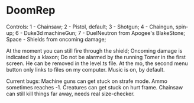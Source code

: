 # DoomRep
Controls: 1 - Chainsaw;
          2 - Pistol, default;
          3 - Shotgun;
          4 - Chaingun, spin-up;
          6 - Duke3d machineGun;
          7 - DuelNeutron from Apogee's BlakeStone;
          Space - Shields from oncoming damage;
          
At the moment you can still fire through the shield;
Oncoming damage is indicated by a klaxon;
Do not be alarmed by the running Tomer in the first screen. He can be removed in the level.ts file.
At the mo, the second menu button only links to files on my computer.
Music is on, by default.

Current bugs:
Machine guns can get stuck on strafe mode.
Ammo sometimes reaches -1.
Creatures can get stuck on hurt frame.
Chainsaw can still kill things far away, needs real size-checker.
              
